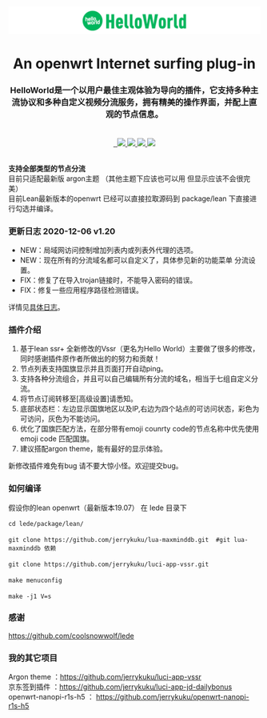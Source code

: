 
<div align="center">
  <img src="https://raw.githubusercontent.com/jerrykuku/staff/master/Helloworld_title.png"  >
  <h1 align="center">
    An openwrt Internet surfing plug-in
  </h1>
    <h3 align="center">
    HelloWorld是一个以用户最佳主观体验为导向的插件，它支持多种主流协议和多种自定义视频分流服务，拥有精美的操作界面，并配上直观的节点信息。<br><br>
  </h3>

  <a href="/LICENSE">
    <img src="https://img.shields.io/badge/license-MIT-brightgreen.svg" alt="">
  </a>

  <a href="https://github.com/jerrykuku/luci-app-vssr/pulls">
    <img src="https://img.shields.io/badge/PRs-welcome-brightgreen.svg" alt="">
  </a>
  
  <a href="https://github.com/jerrykuku/luci-app-vssr/issues/new">
    <img src="https://img.shields.io/badge/Issues-welcome-brightgreen.svg">
  </a>
  
  <a href="https://github.com/jerrykuku/luci-app-vssr/releases">
    <img src="https://img.shields.io/badge/release-v1.20-blue.svg?">
  </a>
  
  <a href="https://github.com/jerrykuku/luci-app-vssr/releases">
    <img src="https://img.shields.io/github/downloads/jerrykuku/luci-app-vssr/total">
  </a>
  
  <a href="https://t.me/PIN1Group">
    <img src="https://img.shields.io/badge/Contact-telegram-blue">
  </a>
</div>


<b><br>支持全部类型的节点分流</b>  
目前只适配最新版 argon主题 （其他主题下应该也可以用 但显示应该不会很完美）  
目前Lean最新版本的openwrt 已经可以直接拉取源码到 package/lean 下直接进行勾选并编译。  


### 更新日志 2020-12-06  v1.20
- NEW：局域网访问控制增加列表内或列表外代理的选项。
- NEW：现在所有的分流域名都可以自定义了，具体参见新的功能菜单 分流设置。
- FIX：修复了在导入trojan链接时，不能导入密码的错误。
- FIX：修复一些应用程序路径检测错误。

详情见[具体日志](./relnotes.txt)。 

### 插件介绍

1. 基于lean ssr+ 全新修改的Vssr（更名为Hello World）主要做了很多的修改，同时感谢插件原作者所做出的的努力和贡献！ 
1. 节点列表支持国旗显示并且页面打开自动ping。  
1. 支持各种分流组合，并且可以自己编辑所有分流的域名，相当于七组自定义分流。  
1. 将节点订阅转移至[高级设置]请悉知。  
1. 底部状态栏：左边显示国旗地区以及IP,右边为四个站点的可访问状态，彩色为可访问，灰色为不能访问。 
1. 优化了国旗匹配方法，在部分带有emoji counrty code的节点名称中优先使用 emoji code 匹配国旗。  
1. 建议搭配argon theme，能有最好的显示体验。  

新修改插件难免有bug 请不要大惊小怪。欢迎提交bug。

### 如何编译
假设你的lean openwrt（最新版本19.07） 在 lede 目录下
```
cd lede/package/lean/  

git clone https://github.com/jerrykuku/lua-maxminddb.git  #git lua-maxminddb 依赖

git clone https://github.com/jerrykuku/luci-app-vssr.git  

make menuconfig

make -j1 V=s
```

### 感谢
https://github.com/coolsnowwolf/lede

### 我的其它项目
Argon theme ：https://github.com/jerrykuku/luci-app-vssr  
京东签到插件 ：https://github.com/jerrykuku/luci-app-jd-dailybonus  
openwrt-nanopi-r1s-h5 ： https://github.com/jerrykuku/openwrt-nanopi-r1s-h5
